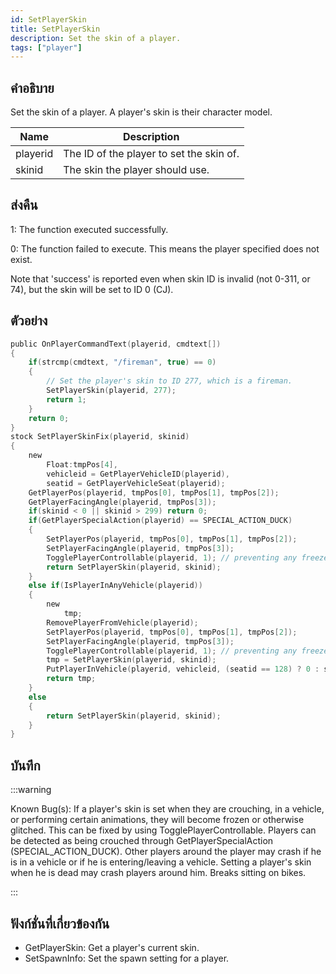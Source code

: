 ```yaml
---
id: SetPlayerSkin
title: SetPlayerSkin
description: Set the skin of a player.
tags: ["player"]
---
```


## คำอธิบาย

Set the skin of a player. A player's skin is their character model.

| Name     | Description                              |
| -------- | ---------------------------------------- |
| playerid | The ID of the player to set the skin of. |
| skinid   | The skin the player should use.          |

## ส่งคืน

1: The function executed successfully.

0: The function failed to execute. This means the player specified does not exist.

Note that 'success' is reported even when skin ID is invalid (not 0-311, or 74), but the skin will be set to ID 0 (CJ).

## ตัวอย่าง

```c
public OnPlayerCommandText(playerid, cmdtext[])
{
    if(strcmp(cmdtext, "/fireman", true) == 0)
    {
        // Set the player's skin to ID 277, which is a fireman.
        SetPlayerSkin(playerid, 277);
        return 1;
    }
    return 0;
}
stock SetPlayerSkinFix(playerid, skinid)
{
    new
        Float:tmpPos[4],
        vehicleid = GetPlayerVehicleID(playerid),
        seatid = GetPlayerVehicleSeat(playerid);
    GetPlayerPos(playerid, tmpPos[0], tmpPos[1], tmpPos[2]);
    GetPlayerFacingAngle(playerid, tmpPos[3]);
    if(skinid < 0 || skinid > 299) return 0;
    if(GetPlayerSpecialAction(playerid) == SPECIAL_ACTION_DUCK)
    {
        SetPlayerPos(playerid, tmpPos[0], tmpPos[1], tmpPos[2]);
        SetPlayerFacingAngle(playerid, tmpPos[3]);
        TogglePlayerControllable(playerid, 1); // preventing any freeze - optional
        return SetPlayerSkin(playerid, skinid);
    }
    else if(IsPlayerInAnyVehicle(playerid))
    {
        new
            tmp;
        RemovePlayerFromVehicle(playerid);
        SetPlayerPos(playerid, tmpPos[0], tmpPos[1], tmpPos[2]);
        SetPlayerFacingAngle(playerid, tmpPos[3]);
        TogglePlayerControllable(playerid, 1); // preventing any freeze - important - because of doing animations of exiting vehicle
        tmp = SetPlayerSkin(playerid, skinid);
        PutPlayerInVehicle(playerid, vehicleid, (seatid == 128) ? 0 : seatid);
        return tmp;
    }
    else
    {
        return SetPlayerSkin(playerid, skinid);
    }
}
```

## บันทึก

:::warning

Known Bug(s):
If a player's skin is set when they are crouching, in a vehicle, or performing certain animations, they will become frozen or otherwise glitched. This can be fixed by using TogglePlayerControllable. Players can be detected as being crouched through GetPlayerSpecialAction (SPECIAL_ACTION_DUCK).
Other players around the player may crash if he is in a vehicle or if he is entering/leaving a vehicle.
Setting a player's skin when he is dead may crash players around him.
Breaks sitting on bikes.

:::

## ฟังก์ชั่นที่เกี่ยวข้องกัน

- GetPlayerSkin: Get a player's current skin.
- SetSpawnInfo: Set the spawn setting for a player.
